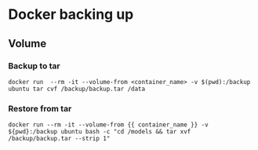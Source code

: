 # Docker backing up

## Volume

### Backup to tar
```
docker run  --rm -it --volume-from <container_name> -v $(pwd):/backup ubuntu tar cvf /backup/backup.tar /data
```

### Restore from tar
```
docker run --rm -it --volume-from {{ container_name }} -v ${pwd}:/backup ubuntu bash -c "cd /models && tar xvf /backup/backup.tar --strip 1"
```
